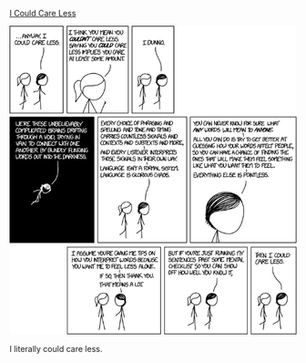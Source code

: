 [I Could Care Less](https://xkcd.com/1576)

![I Could Care Less](./random_comic.png)

I literally could care less.

